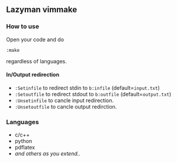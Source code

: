 ## Lazyman vimmake

### How to use

Open your code and do

```
:make
```
regardless of languages.

#### In/Output redirection

- `:Setinfile` to redirect stdin to `b:infile` (default=`input.txt`)
- `:Setoutfile` to redirect stdout to `b:outfile` (default=`output.txt`)
- `:Unsetinfile` to cancle input redirection.
- `:Unsetoutfile` to cancle output redirction.


### Languages

- c/c++
- python
- pdflatex
- *and others as you extend..*

